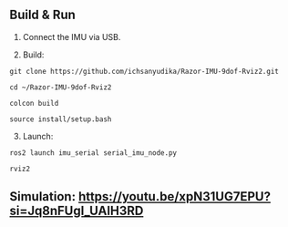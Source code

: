 ## Build & Run
    
  1. Connect the IMU via USB.
    
  2. Build:

    git clone https://github.com/ichsanyudika/Razor-IMU-9dof-Rviz2.git
    
    cd ~/Razor-IMU-9dof-Rviz2
    
    colcon build
    
    source install/setup.bash
    
  3. Launch:
    
    ros2 launch imu_serial serial_imu_node.py

    rviz2
    
## Simulation: https://youtu.be/xpN31UG7EPU?si=Jq8nFUgI_UAlH3RD
